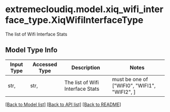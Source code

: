 # extremecloudiq.model.xiq_wifi_interface_type.XiqWifiInterfaceType

The list of Wifi Interface Stats

## Model Type Info
Input Type | Accessed Type | Description | Notes
------------ | ------------- | ------------- | -------------
str,  | str,  | The list of Wifi Interface Stats | must be one of ["WIFI0", "WIFI1", "WIFI2", ] 

[[Back to Model list]](../../README.md#documentation-for-models) [[Back to API list]](../../README.md#documentation-for-api-endpoints) [[Back to README]](../../README.md)

